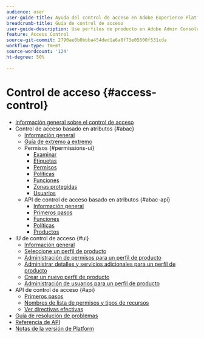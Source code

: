 ```yaml
---
audience: user
user-guide-title: Ayuda del control de acceso en Adobe Experience Platform
breadcrumb-title: Guía de control de acceso
user-guide-description: Use perfiles de producto en Adobe Admin Console para administrar permisos de usuario. Obtenga información sobre cómo asignar usuarios a productos y zonas protegidas.
feature: Access Control
source-git-commit: 2790ae0b0bbba454ded1a6a8f73e05500f531cda
workflow-type: tm+mt
source-wordcount: '124'
ht-degree: 50%

---
```



# Control de acceso {#access-control}

* [Información general sobre el control de acceso](home.md)
* Control de acceso basado en atributos {#abac}
   * [Información general](abac/overview.md)
   * [Guía de extremo a extremo](abac/end-to-end-guide.md)
   * Permisos {#permissions-ui}
      * [Examinar](abac/ui/browse.md)
      * [Etiquetas](abac/ui/labels.md)
      * [Permisos](abac/ui/permissions.md)
      * [Políticas](abac/ui/policies.md)
      * [Funciones](abac/ui/roles.md)
      * [Zonas protegidas](abac/ui/sandboxes.md)
      * [Usuarios](abac/ui/users.md)
   * API de control de acceso basado en atributos {#abac-api}
      * [Información general](abac/api/overview.md)
      * [Primeros pasos](abac/api/getting-started.md)
      * [Funciones](abac/api/roles.md)
      * [Políticas](abac/api/policies.md)
      * [Productos](abac/api/products.md)
* IU de control de acceso {#ui}
   * [Información general](ui/overview.md)
   * [Seleccione un perfil de producto](ui/browse.md)
   * [Administración de permisos para un perfil de producto](ui/permissions.md)
   * [Administrar detalles y servicios adicionales para un perfil de producto](ui/details-and-services.md)
   * [Crear un nuevo perfil de producto](ui/create-profile.md)
   * [Administración de usuarios para un perfil de producto](ui/users.md)
* API de control de acceso {#api}
   * [Primeros pasos](api/getting-started.md)
   * [Nombres de lista de permisos y tipos de recursos](api/permissions-and-resource-types.md)
   * [Ver directivas efectivas](api/effective-policies.md)
* [Guía de resolución de problemas](troubleshooting-guide.md)
* [Referencia de API](https://www.adobe.io/experience-platform-apis/references/access-control/)
* [Notas de la versión de Platform](https://experienceleague.adobe.com/docs/experience-platform/release-notes/latest.html?lang=es)